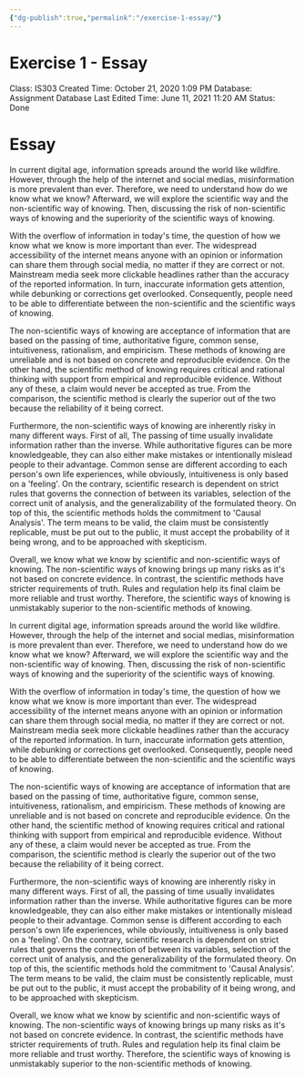 ```yaml
---
{"dg-publish":true,"permalink":"/exercise-1-essay/"}
---
```


# Exercise 1 - Essay

Class: IS303
Created Time: October 21, 2020 1:09 PM
Database: Assignment Database
Last Edited Time: June 11, 2021 11:20 AM
Status: Done

# Essay

In current digital age, information spreads around the world like wildfire. However, through the help of the internet and social medias, misinformation is more prevalent than ever. Therefore, we need to understand how do we know what we know? Afterward, we will explore the scientific way and the non-scientific way of knowing. Then, discussing the risk of non-scientific ways of knowing and the superiority of the scientific ways of knowing.

With the overflow of information in today's time, the question of how we know what we know is more important than ever. The widespread accessibility of the internet means anyone with an opinion or information can share them through social media, no matter if they are correct or not. Mainstream media seek more clickable headlines rather than the accuracy of the reported information. In turn, inaccurate information gets attention, while debunking or corrections get overlooked. Consequently, people need to be able to differentiate between the non-scientific and the scientific ways of knowing. 

The non-scientific ways of knowing are acceptance of information that are based on the passing of time, authoritative figure, common sense, intuitiveness, rationalism, and empiricism. These methods of knowing are unreliable and is not based on concrete and reproducible evidence. On the other hand, the scientific method of knowing requires critical and rational thinking with support from empirical and reproducible evidence. Without any of these, a claim would never be accepted as true. From the comparison, the scientific method is clearly the superior out of the two because the reliability of it being correct.

Furthermore, the non-scientific ways of knowing are inherently risky in many different ways. First of all, The passing of time usually invalidate information rather than the inverse. While authoritative figures can be more knowledgeable, they can also either make mistakes or intentionally mislead people to their advantage. Common sense are different according to each person's own life experiences, while obviously, intuitiveness is only based on a 'feeling'. On the contrary, scientific research is dependent on strict rules that governs the connection of between its variables, selection of the correct unit of analysis, and the generalizability of the formulated theory. On top of this, the scientific methods holds the commitment to 'Causal Analysis'. The term means to be valid, the claim must be consistently replicable, must be put out to the public, it must accept the probability of it being wrong, and to be approached with skepticism.

Overall, we know what we know by scientific and non-scientific ways of knowing. The non-scientific ways of knowing brings up many risks as it's not based on concrete evidence. In contrast, the scientific methods have stricter requirements of truth. Rules and regulation help its final claim be more reliable and trust worthy. Therefore, the scientific ways of knowing is unmistakably superior to the non-scientific methods of knowing.

In current digital age, information spreads around the world like wildfire. However, through the help of the internet and social medias, misinformation is more prevalent than ever. Therefore, we need to understand how do we know what we know? Afterward, we will explore the scientific way and the non-scientific way of knowing. Then, discussing the risk of non-scientific ways of knowing and the superiority of the scientific ways of knowing.

With the overflow of information in today's time, the question of how we know what we know is more important than ever. The widespread accessibility of the internet means anyone with an opinion or information can share them through social media, no matter if they are correct or not. Mainstream media seek more clickable headlines rather than the accuracy of the reported information. In turn, inaccurate information gets attention, while debunking or corrections get overlooked. Consequently, people need to be able to differentiate between the non-scientific and the scientific ways of knowing.

The non-scientific ways of knowing are acceptance of information that are based on the passing of time, authoritative figure, common sense, intuitiveness, rationalism, and empiricism. These methods of knowing are unreliable and is not based on concrete and reproducible evidence. On the other hand, the scientific method of knowing requires critical and rational thinking with support from empirical and reproducible evidence. Without any of these, a claim would never be accepted as true. From the comparison, the scientific method is clearly the superior out of the two because the reliability of it being correct.

Furthermore, the non-scientific ways of knowing are inherently risky in many different ways. First of all, the passing of time usually invalidates information rather than the inverse. While authoritative figures can be more knowledgeable, they can also either make mistakes or intentionally mislead people to their advantage. Common sense is different according to each person's own life experiences, while obviously, intuitiveness is only based on a 'feeling'. On the contrary, scientific research is dependent on strict rules that governs the connection of between its variables, selection of the correct unit of analysis, and the generalizability of the formulated theory. On top of this, the scientific methods hold the commitment to 'Causal Analysis'. The term means to be valid, the claim must be consistently replicable, must be put out to the public, it must accept the probability of it being wrong, and to be approached with skepticism.

Overall, we know what we know by scientific and non-scientific ways of knowing. The non-scientific ways of knowing brings up many risks as it's not based on concrete evidence. In contrast, the scientific methods have stricter requirements of truth. Rules and regulation help its final claim be more reliable and trust worthy. Therefore, the scientific ways of knowing is unmistakably superior to the non-scientific methods of knowing.